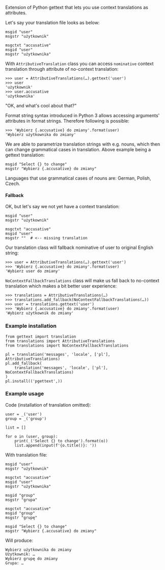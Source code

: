 Extension of Python gettext that lets you use context translations as
attributes.

Let's say your translation file looks as below:

    msgid "user"
    msgstr "użytkownik"

    msgctxt "accusative"
    msgid "user"
    msgstr "użytkownika"

With ``AttributiveTranslation`` class you can access ``nominative`` context
translation through attribute of no-context translation:

    >>> user = AttributiveTranslations(…).gettext('user')
    >>> user
    'użytkownik'
    >>> user.accusative
    'użytkownika'
    
"OK, and what's cool about that?"

Format string syntax introduced in Python 3 allows accessing arguments'
attributes in format strings. Therefore following is possible:

    >>> 'Wybierz {.accusative} do zmiany'.format(user)
    'Wybierz użytkownika do zmiany'

We are able to parametrize translation strings with e.g. nouns, which then can
change grammatical cases in translation. Above example being a gettext
translation:

    msgid "Select {} to change"
    msgstr "Wybierz {.accusative} do zmiany"

Languages that use grammatical cases of nouns are: German, Polish, Czech.
    
#### Fallback

OK, but let's say we not yet have a context translation:

    msgid "user"
    msgstr "użytkownik"

    msgctxt "accusative"
    msgid "user"
    msgstr ""  # <-- missing translation

Our translation class will fallback nominative of user to original English
string:

    >>> user = AttributiveTranslations(…).gettext('user')
    >>> 'Wybierz {.accusative} do zmiany'.format(user)
    'Wybierz user do zmiany'

``NoContextFallbackTranslations`` class will make us fall back to no-context
translation which makes a bit better user experience:

    >>> translations = AttributiveTranslations(…)
    >>> translations.add_fallback(NoContextFallbackTranslations(…))
    >>> user = translations.gettext('user')
    >>> 'Wybierz {.accusative} do zmiany'.format(user)
    'Wybierz użytkownik do zmiany'

### Example installation

    from gettext import translation
    from translations import AttributiveTranslations
    from translations import NoContextFallbackTranslations

    pl = translation('messages', 'locale', ['pl'], AttributiveTranslations)
    pl.add_fallback(
        translation('messages', 'locale', ['pl'], NoContextFallbackTranslations)
    )
    pl.install(('pgettext',))

### Example usage

Code (installation of translation omitted):

    user = _('user')
    group = _('group')

    list = []

    for o in (user, group):
        print(_('Select {} to change').format(o))
        list.append(input(f'{o.title()}: '))
        
With translation file:

    msgid "user"
    msgstr "użytkownik"

    msgctxt "accusative"
    msgid "user"
    msgstr "użytkownika"

    msgid "group"
    msgstr "grupa"

    msgctxt "accusative"
    msgid "group"
    msgstr "grupę"

    msgid "Select {} to change"
    msgstr "Wybierz {.accusative} do zmiany"

Will produce:
    
    Wybierz użytkownika do zmiany
    Użytkownik: …
    Wybierz grupę do zmiany
    Grupa: …
